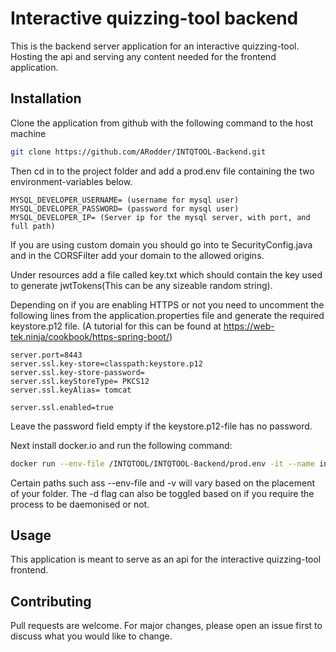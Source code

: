 # Interactive quizzing-tool backend
This is the backend server application for an interactive quizzing-tool.
Hosting the api and serving any content needed for the frontend application.

## Installation
Clone the application from github with the following command to the host machine
```bash
git clone https://github.com/ARodder/INTQTOOL-Backend.git
```
Then cd in to the project folder and add a prod.env file containing the two environment-variables below.
```env
MYSQL_DEVELOPER_USERNAME= (username for mysql user)
MYSQL_DEVELOPER_PASSWORD= (password for mysql user)
MYSQL_DEVELOPER_IP= (Server ip for the mysql server, with port, and full path)
```

If you are using custom domain you should go into te SecurityConfig.java and in the CORSFilter add your domain to the 
allowed origins.

Under resources add a file called key.txt which should contain the key used to generate jwtTokens(This can be any sizeable random string).

Depending on if you are enabling HTTPS or not you need to uncomment the following lines from the application.properties
file and generate the required keystore.p12 file. (A tutorial for this can be found at 
https://web-tek.ninja/cookbook/https-spring-boot/) 
```properties
server.port=8443
server.ssl.key-store=classpath:keystore.p12
server.ssl.key-store-password=
server.ssl.keyStoreType= PKCS12
server.ssl.keyAlias= tomcat

server.ssl.enabled=true
```
Leave the password field empty if the keystore.p12-file has no password.

Next install docker.io and run the following command:
```bash
docker run --env-file /INTQTOOL/INTQTOOL-Backend/prod.env -it --name intqtool-backend -d -p 8443:8443 -v /INTQTOOL/INTQTOOL-Backend:/usr/src/mymaven -w /usr/src/mymaven maven mvn spring-boot:run
```

Certain paths such ass --env-file and -v will vary based on the placement of your folder. The -d flag can also be toggled
based on if you require the process to be daemonised or not.

## Usage
This application is meant to serve as an api for the interactive quizzing-tool frontend.

## Contributing
Pull requests are welcome. For major changes, please open an issue first to discuss what you would like to change.
